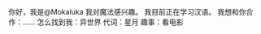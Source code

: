 你好，我是@Mokaluka
我对魔法感兴趣。
我目前正在学习汉语。
我想和你合作：……
怎么找到我：异世界
代词：星月
趣事：看电影

<!---
移动到页面上的下一个交互元素。趣事：……
莫卡卢卡/莫卡卢卡是一个特殊的存储库，我的自述
--->
